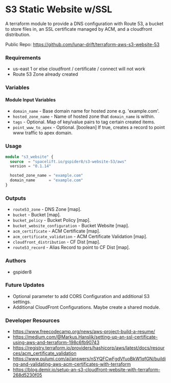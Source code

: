 # S3 Static Website w/SSL
A terraform module to provide a DNS configuration with Route 53, a bucket to store files in,
an SSL certificate managed by ACM, and a cloudfront distribution.

Public Repo: https://github.com/lunar-drift/terraform-aws-s3-website-53

### Requirements
- us-east 1 or else cloudfront / certificate / connect will not work
- Route 53 Zone already created

### Variables
#### Module Input Variables
- `domain_name` - Base domain name for hosted zone e.g. 'example.com'.
- `hosted_zone_name` - Name of hosted zone that `domain_name` is within.
- `tags` - Optional. Map of key/value pairs to tag certain created items.
- `point_www_to_apex` - Optional. [boolean] If true, creates a record to point www traffic to apex domain.

### Usage
```terraform
module "s3_website" {
  source  = "spacelift.io/gspider8/s3-website-53/aws"
  version = "0.1.14"

  hosted_zone_name = "example.com"
  domain_name      = "example.com"
}
```
### Outputs
- `route53_zone` - DNS Zone [map].
- `bucket` - Bucket [map].
- `bucket_policy` - Bucket Policy [map].
- `bucket_website_configuration` - Bucket Website [map].
- `acm_certificate` - ACM Certificate [map].
- `acm_certificate_validation` - ACM Certificate Validation [map].
- `cloudfront_distribution` - CF Dist [map].
- `route53_record` - Alias Record to point to CF Dist [map].

### Authors 
- gspider8

### Future Updates
- Optional parameter to add CORS Configuration and additional S3 settings.
- Additional CloudFront Configurations. Maybe create a shared module.

### Developer Resources
- https://www.freecodecamp.org/news/aws-project-build-a-resume/
- https://medium.com/@Markus.Hanslik/setting-up-an-ssl-certificate-using-aws-and-terraform-198c6fb90743
- https://registry.terraform.io/providers/hashicorp/aws/latest/docs/resources/acm_certificate_validation
- https://www.pulumi.com/ai/answers/nSYQFCwFgdVfuoBkW1qfGN/building-and-validating-aws-acm-certificates-with-terraform
- https://blog.demir.io/setup-an-s3-cloudfront-website-with-terraform-268d5230f05
